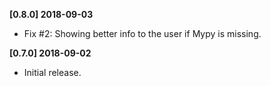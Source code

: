**[0.8.0] 2018-09-03**
 - Fix #2: Showing better info to the user if Mypy is missing.

**[0.7.0] 2018-09-02**
 - Initial release.
